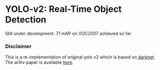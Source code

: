 # YOLO-v2: Real-Time Object Detection

Still under development. 71 mAP on VOC2007 achieved so far.

### Disclaimer
This is a re-implementation of original yolo v2 which is based on [darknet](https://github.com/pjreddie/darknet). The arXiv paper is available [here](https://arxiv.org/pdf/1612.08242.pdf).
